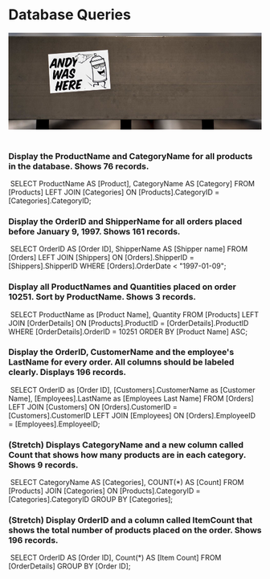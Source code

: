 # Database Queries

![](andy.jpg)
​

### Display the ProductName and CategoryName for all products in the database. Shows 76 records.

​
SELECT ProductName AS [Product], CategoryName AS [Category] FROM [Products] LEFT JOIN [Categories] ON [Products].CategoryID = [Categories].CategoryID;
​

### Display the OrderID and ShipperName for all orders placed before January 9, 1997. Shows 161 records.

​
SELECT OrderID AS [Order ID], ShipperName AS [Shipper name] FROM [Orders] LEFT JOIN [Shippers] ON [Orders].ShipperID = [Shippers].ShipperID WHERE [Orders].OrderDate < "1997-01-09";
​

### Display all ProductNames and Quantities placed on order 10251. Sort by ProductName. Shows 3 records.

​
SELECT ProductName as [Product Name], Quantity FROM [Products] LEFT JOIN [OrderDetails] ON [Products].ProductID = [OrderDetails].ProductID WHERE [OrderDetails].OrderID = 10251 ORDER BY [Product Name] ASC;
​

### Display the OrderID, CustomerName and the employee's LastName for every order. All columns should be labeled clearly. Displays 196 records.

​
SELECT OrderID as [Order ID], [Customers].CustomerName as [Customer Name], [Employees].LastName as [Employees Last Name] FROM [Orders] LEFT JOIN [Customers] ON [Orders].CustomerID = [Customers].CustomerID LEFT JOIN [Employees] ON [Orders].EmployeeID = [Employees].EmployeeID;
​

### (Stretch) Displays CategoryName and a new column called Count that shows how many products are in each category. Shows 9 records.

​
SELECT CategoryName AS [Categories], COUNT(\*) AS [Count] FROM [Products] JOIN [Categories] ON [Products].CategoryID = [Categories].CategoryID GROUP BY [Categories];
​

### (Stretch) Display OrderID and a column called ItemCount that shows the total number of products placed on the order. Shows 196 records.

​
SELECT OrderID AS [Order ID], Count(\*) AS [Item Count] FROM [OrderDetails] GROUP BY [Order ID];
